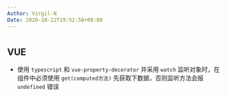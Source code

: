```yaml
---
Author: Virgil-N
Date: 2020-10-22T19:52:58+08:00
---
```


#

## VUE

- 使用 `typescript` 和 `vue-property-decorator` 并采用 `watch` 监听对象时，在组件中必须使用 `get(computed方法)` 先获取下数据，否则监听方法会报 `undefined` 错误
